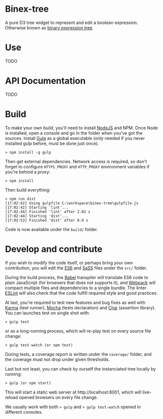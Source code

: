 # Binex-tree
A pure D3 tree widget to represent and edit a boolean expression.
Otherwise known as [binary expression tree][1].

# Use
TODO

# API Documentation
TODO

# Build
To make your own build, you'll need to install [NodeJS][2] and NPM.
Once Node is installed, open a console and go in the folder when you've got the sources.
Install [Gulp][3] as a global executable (only needed if you never installed gulp before, must be done just once).

    > npm install -g gulp

Then get external dependencies. Network access is required, so don't forget to configure `HTTPS_PROXY` and `HTTP_PROXY` environment variables if you're behind a proxy:

    > npm install

Then build everything:

    > npm run dist
    [17:02:42] Using gulpfile C:\workspace\binex-tree\gulpfile.js
    [17:02:42] Starting 'lint'...
    [17:02:44] Finished 'lint' after 2.02 s
    [17:02:44] Starting 'dist'...
    [17:02:53] Finished 'dist' after 8.9 s


Code is now available under the `build/` folder.

# Develop and contribute
If you wish to modify the code itself, or perhaps bring your own contribution, you will edit the [ES6][4] and [SaSS][5] files under the `src/` folder.

During the build process, the [Babel][6] transpiler will translate ES6 code to plain JavaScript (for browsers that does not supports it), and [Webpack][7] will compact multiple files and dependencies to a single bundle.
The linter [ESLint][8] will also check that the code fulfill required style and good practices.

At last, you're required to test new features and bug fixes as well with [Karma][9] (test runner), [Mocha][10] (tests declaration) and [Chai][11] (assertion library).
You can launches test on single shot with:

    > gulp test

or as a long-running process, which will re-play test on every source file change:

    > gulp test-watch (or npm test)

During tests, a coverage report is written under the `coverage/` folder, and the coverage must not drop under given thresholds.

Last but not least, you can check by ourself the instanciated tree locally by running:

    > gulp (or npm start)

This will start a static web server at http://localhost:8001, which will live-reload opened browsers on every file change.

We usually work with both `> gulp` and `> gulp test-watch` opened in different consoles.

[1]: https://en.wikipedia.org/wiki/Binary_expression_tree
[2]: https://nodejs.org/download/release/latest/
[3]: http://gulpjs.com/
[4]: http://es6-features.org
[5]: http://sass-lang.com/
[6]: https://babeljs.io/
[7]: https://webpack.github.io/
[8]: http://eslint.org/
[9]: http://karma-runner.github.io
[10]: http://mochajs.org/
[11]: http://chaijs.com/api/bdd/
